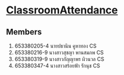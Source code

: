 # [ClassroomAttendance](https://pathanink.github.io/FinalProject/)

## Members
1. 653380205-4 นายปธานิน คูหาทอง CS
2. 653380216-9 นางสาวสุชญา พานสมภพ CS
3. 653380319-9 นางสาวกัญญาพร ผิวนวล CS
4. 653380347-4 นางสาวสร้อยฟ้า รักนุช CS
